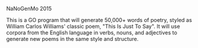 NaNoGenMo 2015

This is a GO program that will generate 50,000+ words of poetry, styled as William Carlos Williams' classic poem, "This Is Just To Say". It will use corpora from the English language in verbs, nouns, and adjectives to generate new poems in the same style and structure.
